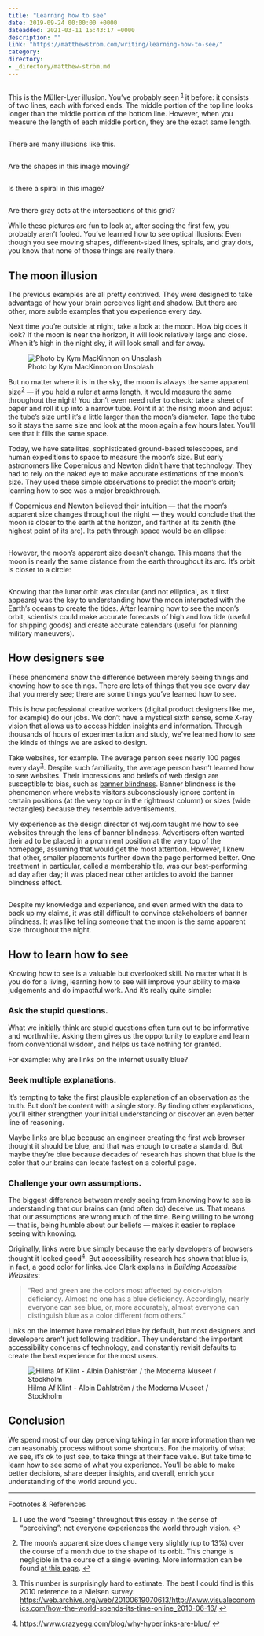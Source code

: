 ```yaml
---
title: "Learning how to see"
date: 2019-09-24 00:00:00 +0000
dateadded: 2021-03-11 15:43:17 +0000
description: ""
link: "https://matthewstrom.com/writing/learning-how-to-see/"
category:
directory:
- _directory/matthew-ström.md
---
```

<figure data-type="image"><img src="https://matthewstrom.com/images/seeing-1.png" alt=""></figure>
<p>This is the Müller-Lyer illusion. You’ve probably seen <sup class="footnote-ref"><a href="#fn1" id="fnref1">1</a></sup> it before: it consists of two lines, each with forked ends. The middle portion of the top line looks longer than the middle portion of the bottom line. However, when you measure the length of each middle portion, they are the exact same length.</p>
<figure data-type="image"><img src="https://matthewstrom.com/images/seeing-2.png" alt=""></figure>
<p>There are many illusions like this.</p>
<figure data-type="image"><img src="https://matthewstrom.com/images/seeing-5.png" alt=""></figure>
<p>Are the shapes in this image moving?</p>
<figure data-type="image"><img src="https://matthewstrom.com/images/seeing-6.png" alt=""></figure>
<p>Is there a spiral in this image?</p>
<figure data-type="image"><img src="https://matthewstrom.com/images/seeing-8.png" alt=""></figure>
<p>Are there gray dots at the intersections of this grid?</p>
<p>While these pictures are fun to look at, after seeing the first few, you probably aren’t fooled. You’ve learned how to see optical illusions: Even though you see moving shapes, different-sized lines, spirals, and gray dots, you know that none of those things are really there.</p>
<h2 id="the-moon-illusion">The moon illusion</h2>
<p>The previous examples are all pretty contrived. They were designed to take advantage of how your brain perceives light and shadow. But there are other, more subtle examples that you experience every day.</p>
<p>Next time you’re outside at night, take a look at the moon. How big does it look? If the moon is near the horizon, it will look relatively large and close. When it’s high in the night sky, it will look small and far away.</p>
<figure data-type="image"><img src="https://matthewstrom.com/images/seeing-4.jpg" alt="Photo by Kym MacKinnon on Unsplash"><figcaption>Photo by Kym MacKinnon on Unsplash</figcaption></figure>
<p>But no matter where it is in the sky, the moon is always the same apparent size<sup class="footnote-ref"><a href="#fn2" id="fnref2">2</a></sup> — if you held a ruler at arms length, it would measure the same throughout the night! You don’t even need ruler to check: take a sheet of paper and roll it up into a narrow tube. Point it at the rising moon and adjust the tube’s size until it’s a little larger than the moon’s diameter. Tape the tube so it stays the same size and look at the moon again a few hours later. You’ll see that it fills the same space.</p>
<p>Today, we have satellites, sophisticated ground-based telescopes, and human expeditions to space to measure the moon’s size. But early astronomers like Copernicus and Newton didn’t have that technology. They had to rely on the naked eye to make accurate estimations of the moon’s size. They used these simple observations to predict the moon’s orbit; learning how to see was a major breakthrough.</p>
<p>If Copernicus and Newton believed their intuition — that the moon’s apparent size changes throughout the night — they would conclude that the moon is closer to the earth at the horizon, and farther at its zenith (the highest point of its arc). Its path through space would be an ellipse:</p>
<figure data-type="image"><img src="https://matthewstrom.com/images/learning-to-see-orbit-1.jpg" alt=""></figure>
<p>However, the moon’s apparent size doesn’t change. This means that the moon is nearly the same distance from the earth throughout its arc. It’s orbit is closer to a circle:</p>
<figure data-type="image"><img src="https://matthewstrom.com/images/learning-to-see-orbit-2.jpg" alt=""></figure>
<p>Knowing that the lunar orbit was circular (and not elliptical, as it first appears) was the key to understanding how the moon interacted with the Earth’s oceans to create the tides. After learning how to see the moon’s orbit, scientists could make accurate forecasts of high and low tide (useful for shipping goods) and create accurate calendars (useful for planning military maneuvers).</p>
<h2 id="how-designers-see">How designers see</h2>
<p>These phenomena show the difference between merely seeing things and knowing how to see things. There are lots of things that you see every day that you merely see; there are some things you’ve learned how to see.</p>
<p>This is how professional creative workers (digital product designers like me, for example) do our jobs. We don’t have a mystical sixth sense, some X-ray vision that allows us to access hidden insights and information. Through thousands of hours of experimentation and study, we’ve learned how to see the kinds of things we are asked to design.</p>
<p>Take websites, for example. The average person sees nearly 100 pages every day<sup class="footnote-ref"><a href="#fn3" id="fnref3">3</a></sup>.  Despite such familiarity, the average person hasn’t learned how to see websites. Their impressions and beliefs of web design are susceptible to bias, such as <a href="https://en.wikipedia.org/wiki/Banner_blindness" target="_blank" rel="noopener">banner blindness</a>. Banner blindness is the phenomenon where website visitors subconsciously ignore content in certain positions (at the very top or in the rightmost column) or sizes (wide rectangles) because they resemble advertisements.</p>
<p>My experience as the design director of wsj.com taught me how to see websites through the lens of banner blindness. Advertisers often wanted their ad to be placed in a prominent position at the very top of the homepage, assuming that would get the most attention. However, I knew that other, smaller placements further down the page performed better. One treatment in particular, called a membership tile, was our best-performing ad day after day; it was placed near other articles to avoid the banner blindness effect.</p>
<figure data-type="image"><img src="https://matthewstrom.com/images/seeing-3.jpg" alt=""></figure>
<p>Despite my knowledge and experience, and even armed with the data to back up my claims, it was still difficult to convince stakeholders of banner blindness. It was like telling someone that the moon is the same apparent size throughout the night.</p>
<h2 id="how-to-learn-how-to-see">How to learn how to see</h2>
<p>Knowing how to see is a valuable but overlooked skill. No matter what it is you do for a living, learning how to see will improve your ability to make judgements and do impactful work. And it’s really quite simple:</p>
<h3 id="ask-the-stupid-questions.">Ask the stupid questions.</h3>
<p>What we initially think are stupid questions often turn out to be informative and worthwhile. Asking them gives us the opportunity to explore and learn from conventional wisdom, and helps us take nothing for granted.</p>
<p>For example: why are links on the internet usually blue?</p>
<h3 id="seek-multiple-explanations.">Seek multiple explanations.</h3>
<p>It’s tempting to take the first plausible explanation of an observation as the truth. But don’t be content with a single story. By finding other explanations, you’ll either strengthen your initial understanding or discover an even better line of reasoning.</p>
<p>Maybe links are blue because an engineer creating the first web browser thought it should be blue, and that was enough to create a standard. But maybe they’re blue because decades of research has shown that blue is the color that our brains can locate fastest on a colorful page.</p>
<h3 id="challenge-your-own-assumptions.">Challenge your own assumptions.</h3>
<p>The biggest difference between merely seeing from knowing how to see is understanding that our brains can (and often do) deceive us. That means that our assumptions are wrong much of the time. Being willing to be wrong — that is, being humble about our beliefs — makes it easier to replace seeing with knowing.</p>
<p>Originally, links were blue simply because the early developers of browsers thought it looked good<sup class="footnote-ref"><a href="#fn4" id="fnref4">4</a></sup>. But accessibility research has shown that blue is, in fact, a good color for links. Joe Clark explains in <em>Building Accessible Websites</em>:</p>
<blockquote>
<p>“Red and green are the colors most affected by color-vision deficiency.  Almost no one has a blue deficiency. Accordingly, nearly everyone can  see blue, or, more accurately, almost everyone can distinguish blue as a color different from others.”</p>
</blockquote>
<p>Links on the internet have remained blue by default, but most designers and developers aren’t just following tradition. They understand the important accessibility concerns of technology, and constantly revisit defaults to create the best experience for the most users.</p>
<figure data-type="image"><img src="https://matthewstrom.com/images/seeing-0.jpg" alt="Hilma Af Klint - Albin Dahlström / the Moderna Museet / Stockholm"><figcaption>Hilma Af Klint - Albin Dahlström / the Moderna Museet / Stockholm</figcaption></figure>
<h2 id="conclusion">Conclusion</h2>
<p>We spend most of our day perceiving taking in far more information than we can reasonably process without some shortcuts. For the majority of what we see, it’s ok to just see, to take things at their face value. But take time to learn how to see some of what you experience. You’ll be able to make better decisions, share deeper insights, and overall, enrich your understanding of the world around you.</p>
<hr>
<section class="footnotes l--space-compact">
<div class="t--weight-bold l--pad-btm-s">Footnotes & References</div>
<ol class="footnotes-list">
<li id="fn1" class="footnote-item"><p>I use the word “seeing” throughout this essay in the sense of “perceiving”; not everyone experiences the world through vision. <a href="#fnref1" class="footnote-backref">↩︎</a></p>
</li>
<li id="fn2" class="footnote-item"><p>The moon’s apparent size does change very slightly (up to 13%) over the course of a month due to the shape of its orbit. This change is negligible in the course of a single evening. More information can be found <a href="http://homepages.wmich.edu/~korista/moon-illus.html" target="_blank" rel="noopener">at this page</a>. <a href="#fnref2" class="footnote-backref">↩︎</a></p>
</li>
<li id="fn3" class="footnote-item"><p>This number is surprisingly hard to estimate. The best I could find is this 2010 reference to a Nielsen survey: <a href="https://web.archive.org/web/20100619070613/http://www.visualeconomics.com/how-the-world-spends-its-time-online_2010-06-16/" target="_blank" rel="noopener">https://web.archive.org/web/20100619070613/http://www.visualeconomics.com/how-the-world-spends-its-time-online_2010-06-16/</a> <a href="#fnref3" class="footnote-backref">↩︎</a></p>
</li>
<li id="fn4" class="footnote-item"><p><a href="https://www.crazyegg.com/blog/why-hyperlinks-are-blue/" target="_blank" rel="noopener">https://www.crazyegg.com/blog/why-hyperlinks-are-blue/</a> <a href="#fnref4" class="footnote-backref">↩︎</a></p>
</li>
</ol>
</section>

